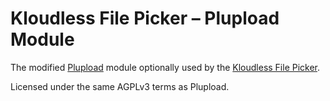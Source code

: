 # Kloudless File Picker – Plupload Module

The modified [Plupload](https://www.plupload.com/) module optionally used by
the [Kloudless File Picker](https://github.com/Kloudless/file-picker).

Licensed under the same AGPLv3 terms as Plupload.